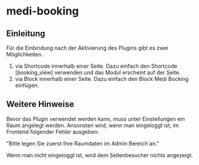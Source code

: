 # medi-booking

## Einleitung

Für die Einbindung nach der Aktivierung des Plugins gibt es zwei Möglichkeiten.

1. via Shortcode innerhalb einer Seite. Dazu einfach den Shortcode [booking_view] verwenden und das Modul erscheint auf der Seite.
2. via Block innerhalb einer Seite. Dazu einfach den Block Medi Bocking einfügen.

## Weitere Hinweise
Bevor das Plugin verwendet werden kann, muss unter Einstellungen ein Raum angelegt werden. 
Ansonsten wird, wenn man eingeloggt ist, im Frontend folgender Fehler ausgeben:

"Bitte legen Sie zuerst Ihre Raumdaten im Admin Bereich an."

Wenn man nicht eingeloggt ist, wird dem Seitenbesucher nichts angezeigt.